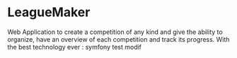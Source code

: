 # LeagueMaker
Web Application to create a competition of any kind and give the ability to organize, have an overview of each competition and track its progress.
With the best technology ever : symfony
test
modif
